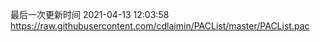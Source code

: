 最后一次更新时间 2021-04-13 12:03:58
https://raw.githubusercontent.com/cdlaimin/PACList/master/PACList.pac

